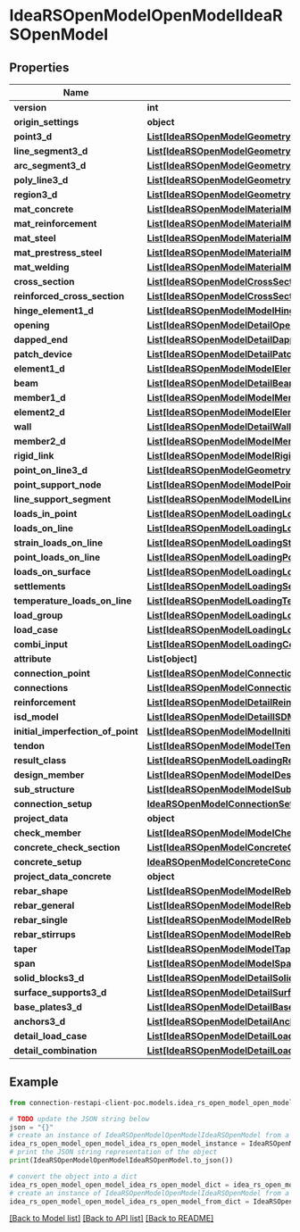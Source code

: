 # IdeaRSOpenModelOpenModelIdeaRSOpenModel


## Properties

Name | Type | Description | Notes
------------ | ------------- | ------------- | -------------
**version** | **int** |  | [optional] 
**origin_settings** | **object** |  | [optional] 
**point3_d** | [**List[IdeaRSOpenModelGeometry3DPoint3DIdeaRSOpenModel]**](IdeaRSOpenModelGeometry3DPoint3DIdeaRSOpenModel.md) |  | [optional] 
**line_segment3_d** | [**List[IdeaRSOpenModelGeometry3DLineSegment3DIdeaRSOpenModel]**](IdeaRSOpenModelGeometry3DLineSegment3DIdeaRSOpenModel.md) |  | [optional] 
**arc_segment3_d** | [**List[IdeaRSOpenModelGeometry3DArcSegment3DIdeaRSOpenModel]**](IdeaRSOpenModelGeometry3DArcSegment3DIdeaRSOpenModel.md) |  | [optional] 
**poly_line3_d** | [**List[IdeaRSOpenModelGeometry3DPolyLine3DIdeaRSOpenModel]**](IdeaRSOpenModelGeometry3DPolyLine3DIdeaRSOpenModel.md) |  | [optional] 
**region3_d** | [**List[IdeaRSOpenModelGeometry3DRegion3DIdeaRSOpenModel]**](IdeaRSOpenModelGeometry3DRegion3DIdeaRSOpenModel.md) |  | [optional] 
**mat_concrete** | [**List[IdeaRSOpenModelMaterialMatConcreteIdeaRSOpenModel]**](IdeaRSOpenModelMaterialMatConcreteIdeaRSOpenModel.md) |  | [optional] 
**mat_reinforcement** | [**List[IdeaRSOpenModelMaterialMatReinforcementIdeaRSOpenModel]**](IdeaRSOpenModelMaterialMatReinforcementIdeaRSOpenModel.md) |  | [optional] 
**mat_steel** | [**List[IdeaRSOpenModelMaterialMatSteelIdeaRSOpenModel]**](IdeaRSOpenModelMaterialMatSteelIdeaRSOpenModel.md) |  | [optional] 
**mat_prestress_steel** | [**List[IdeaRSOpenModelMaterialMatPrestressSteelIdeaRSOpenModel]**](IdeaRSOpenModelMaterialMatPrestressSteelIdeaRSOpenModel.md) |  | [optional] 
**mat_welding** | [**List[IdeaRSOpenModelMaterialMatWeldingIdeaRSOpenModel]**](IdeaRSOpenModelMaterialMatWeldingIdeaRSOpenModel.md) |  | [optional] 
**cross_section** | [**List[IdeaRSOpenModelCrossSectionCrossSectionIdeaRSOpenModel]**](IdeaRSOpenModelCrossSectionCrossSectionIdeaRSOpenModel.md) |  | [optional] 
**reinforced_cross_section** | [**List[IdeaRSOpenModelCrossSectionReinforcedCrossSectionIdeaRSOpenModel]**](IdeaRSOpenModelCrossSectionReinforcedCrossSectionIdeaRSOpenModel.md) |  | [optional] 
**hinge_element1_d** | [**List[IdeaRSOpenModelModelHingeElement1DIdeaRSOpenModel]**](IdeaRSOpenModelModelHingeElement1DIdeaRSOpenModel.md) |  | [optional] 
**opening** | [**List[IdeaRSOpenModelDetailOpeningIdeaRSOpenModel]**](IdeaRSOpenModelDetailOpeningIdeaRSOpenModel.md) |  | [optional] 
**dapped_end** | [**List[IdeaRSOpenModelDetailDappedEndIdeaRSOpenModel]**](IdeaRSOpenModelDetailDappedEndIdeaRSOpenModel.md) |  | [optional] 
**patch_device** | [**List[IdeaRSOpenModelDetailPatchDeviceIdeaRSOpenModel]**](IdeaRSOpenModelDetailPatchDeviceIdeaRSOpenModel.md) |  | [optional] 
**element1_d** | [**List[IdeaRSOpenModelModelElement1DIdeaRSOpenModel]**](IdeaRSOpenModelModelElement1DIdeaRSOpenModel.md) |  | [optional] 
**beam** | [**List[IdeaRSOpenModelDetailBeamIdeaRSOpenModel]**](IdeaRSOpenModelDetailBeamIdeaRSOpenModel.md) |  | [optional] 
**member1_d** | [**List[IdeaRSOpenModelModelMember1DIdeaRSOpenModel]**](IdeaRSOpenModelModelMember1DIdeaRSOpenModel.md) |  | [optional] 
**element2_d** | [**List[IdeaRSOpenModelModelElement2DIdeaRSOpenModel]**](IdeaRSOpenModelModelElement2DIdeaRSOpenModel.md) |  | [optional] 
**wall** | [**List[IdeaRSOpenModelDetailWallIdeaRSOpenModel]**](IdeaRSOpenModelDetailWallIdeaRSOpenModel.md) |  | [optional] 
**member2_d** | [**List[IdeaRSOpenModelModelMember2DIdeaRSOpenModel]**](IdeaRSOpenModelModelMember2DIdeaRSOpenModel.md) |  | [optional] 
**rigid_link** | [**List[IdeaRSOpenModelModelRigidLinkIdeaRSOpenModel]**](IdeaRSOpenModelModelRigidLinkIdeaRSOpenModel.md) |  | [optional] 
**point_on_line3_d** | [**List[IdeaRSOpenModelGeometry3DPointOnLine3DIdeaRSOpenModel]**](IdeaRSOpenModelGeometry3DPointOnLine3DIdeaRSOpenModel.md) |  | [optional] 
**point_support_node** | [**List[IdeaRSOpenModelModelPointSupportNodeIdeaRSOpenModel]**](IdeaRSOpenModelModelPointSupportNodeIdeaRSOpenModel.md) |  | [optional] 
**line_support_segment** | [**List[IdeaRSOpenModelModelLineSupportSegmentIdeaRSOpenModel]**](IdeaRSOpenModelModelLineSupportSegmentIdeaRSOpenModel.md) |  | [optional] 
**loads_in_point** | [**List[IdeaRSOpenModelLoadingLoadInPointIdeaRSOpenModel]**](IdeaRSOpenModelLoadingLoadInPointIdeaRSOpenModel.md) |  | [optional] 
**loads_on_line** | [**List[IdeaRSOpenModelLoadingLoadOnLineIdeaRSOpenModel]**](IdeaRSOpenModelLoadingLoadOnLineIdeaRSOpenModel.md) |  | [optional] 
**strain_loads_on_line** | [**List[IdeaRSOpenModelLoadingStrainLoadOnLineIdeaRSOpenModel]**](IdeaRSOpenModelLoadingStrainLoadOnLineIdeaRSOpenModel.md) |  | [optional] 
**point_loads_on_line** | [**List[IdeaRSOpenModelLoadingPointLoadOnLineIdeaRSOpenModel]**](IdeaRSOpenModelLoadingPointLoadOnLineIdeaRSOpenModel.md) |  | [optional] 
**loads_on_surface** | [**List[IdeaRSOpenModelLoadingLoadOnSurfaceIdeaRSOpenModel]**](IdeaRSOpenModelLoadingLoadOnSurfaceIdeaRSOpenModel.md) |  | [optional] 
**settlements** | [**List[IdeaRSOpenModelLoadingSettlementIdeaRSOpenModel]**](IdeaRSOpenModelLoadingSettlementIdeaRSOpenModel.md) |  | [optional] 
**temperature_loads_on_line** | [**List[IdeaRSOpenModelLoadingTemperatureLoadOnLineIdeaRSOpenModel]**](IdeaRSOpenModelLoadingTemperatureLoadOnLineIdeaRSOpenModel.md) |  | [optional] 
**load_group** | [**List[IdeaRSOpenModelLoadingLoadGroupIdeaRSOpenModel]**](IdeaRSOpenModelLoadingLoadGroupIdeaRSOpenModel.md) |  | [optional] 
**load_case** | [**List[IdeaRSOpenModelLoadingLoadCaseIdeaRSOpenModel]**](IdeaRSOpenModelLoadingLoadCaseIdeaRSOpenModel.md) |  | [optional] 
**combi_input** | [**List[IdeaRSOpenModelLoadingCombiInputIdeaRSOpenModel]**](IdeaRSOpenModelLoadingCombiInputIdeaRSOpenModel.md) |  | [optional] 
**attribute** | **List[object]** |  | [optional] 
**connection_point** | [**List[IdeaRSOpenModelConnectionConnectionPointIdeaRSOpenModel]**](IdeaRSOpenModelConnectionConnectionPointIdeaRSOpenModel.md) |  | [optional] 
**connections** | [**List[IdeaRSOpenModelConnectionConnectionDataIdeaRSOpenModel]**](IdeaRSOpenModelConnectionConnectionDataIdeaRSOpenModel.md) |  | [optional] 
**reinforcement** | [**List[IdeaRSOpenModelDetailReinforcementIdeaRSOpenModel]**](IdeaRSOpenModelDetailReinforcementIdeaRSOpenModel.md) |  | [optional] 
**isd_model** | [**List[IdeaRSOpenModelDetailISDModelIdeaRSOpenModel]**](IdeaRSOpenModelDetailISDModelIdeaRSOpenModel.md) |  | [optional] 
**initial_imperfection_of_point** | [**List[IdeaRSOpenModelModelInitialImperfectionOfPointIdeaRSOpenModel]**](IdeaRSOpenModelModelInitialImperfectionOfPointIdeaRSOpenModel.md) |  | [optional] 
**tendon** | [**List[IdeaRSOpenModelModelTendonIdeaRSOpenModel]**](IdeaRSOpenModelModelTendonIdeaRSOpenModel.md) |  | [optional] 
**result_class** | [**List[IdeaRSOpenModelLoadingResultClassIdeaRSOpenModel]**](IdeaRSOpenModelLoadingResultClassIdeaRSOpenModel.md) |  | [optional] 
**design_member** | [**List[IdeaRSOpenModelModelDesignMemberIdeaRSOpenModel]**](IdeaRSOpenModelModelDesignMemberIdeaRSOpenModel.md) |  | [optional] 
**sub_structure** | [**List[IdeaRSOpenModelModelSubStructureIdeaRSOpenModel]**](IdeaRSOpenModelModelSubStructureIdeaRSOpenModel.md) |  | [optional] 
**connection_setup** | [**IdeaRSOpenModelConnectionSetupIdeaRSOpenModel**](IdeaRSOpenModelConnectionSetupIdeaRSOpenModel.md) |  | [optional] 
**project_data** | **object** |  | [optional] 
**check_member** | [**List[IdeaRSOpenModelModelCheckMemberIdeaRSOpenModel]**](IdeaRSOpenModelModelCheckMemberIdeaRSOpenModel.md) |  | [optional] 
**concrete_check_section** | [**List[IdeaRSOpenModelConcreteCheckSectionIdeaRSOpenModel]**](IdeaRSOpenModelConcreteCheckSectionIdeaRSOpenModel.md) |  | [optional] 
**concrete_setup** | [**IdeaRSOpenModelConcreteConcreteSetupIdeaRSOpenModel**](IdeaRSOpenModelConcreteConcreteSetupIdeaRSOpenModel.md) |  | [optional] 
**project_data_concrete** | **object** |  | [optional] 
**rebar_shape** | [**List[IdeaRSOpenModelModelRebarShapeIdeaRSOpenModel]**](IdeaRSOpenModelModelRebarShapeIdeaRSOpenModel.md) |  | [optional] 
**rebar_general** | [**List[IdeaRSOpenModelModelRebarGeneralIdeaRSOpenModel]**](IdeaRSOpenModelModelRebarGeneralIdeaRSOpenModel.md) |  | [optional] 
**rebar_single** | [**List[IdeaRSOpenModelModelRebarSingleIdeaRSOpenModel]**](IdeaRSOpenModelModelRebarSingleIdeaRSOpenModel.md) |  | [optional] 
**rebar_stirrups** | [**List[IdeaRSOpenModelModelRebarStirrupsIdeaRSOpenModel]**](IdeaRSOpenModelModelRebarStirrupsIdeaRSOpenModel.md) |  | [optional] 
**taper** | [**List[IdeaRSOpenModelModelTaperIdeaRSOpenModel]**](IdeaRSOpenModelModelTaperIdeaRSOpenModel.md) |  | [optional] 
**span** | [**List[IdeaRSOpenModelModelSpanIdeaRSOpenModel]**](IdeaRSOpenModelModelSpanIdeaRSOpenModel.md) |  | [optional] 
**solid_blocks3_d** | [**List[IdeaRSOpenModelDetailSolidBlock3DIdeaRSOpenModel]**](IdeaRSOpenModelDetailSolidBlock3DIdeaRSOpenModel.md) |  | [optional] 
**surface_supports3_d** | [**List[IdeaRSOpenModelDetailSurfaceSupport3DIdeaRSOpenModel]**](IdeaRSOpenModelDetailSurfaceSupport3DIdeaRSOpenModel.md) |  | [optional] 
**base_plates3_d** | [**List[IdeaRSOpenModelDetailBasePlate3DIdeaRSOpenModel]**](IdeaRSOpenModelDetailBasePlate3DIdeaRSOpenModel.md) |  | [optional] 
**anchors3_d** | [**List[IdeaRSOpenModelDetailAnchor3DIdeaRSOpenModel]**](IdeaRSOpenModelDetailAnchor3DIdeaRSOpenModel.md) |  | [optional] 
**detail_load_case** | [**List[IdeaRSOpenModelDetailLoadingDetailLoadCaseIdeaRSOpenModel]**](IdeaRSOpenModelDetailLoadingDetailLoadCaseIdeaRSOpenModel.md) |  | [optional] 
**detail_combination** | [**List[IdeaRSOpenModelDetailLoadingDetailCombinationIdeaRSOpenModel]**](IdeaRSOpenModelDetailLoadingDetailCombinationIdeaRSOpenModel.md) |  | [optional] 

## Example

```python
from connection-restapi-client-poc.models.idea_rs_open_model_open_model_idea_rs_open_model import IdeaRSOpenModelOpenModelIdeaRSOpenModel

# TODO update the JSON string below
json = "{}"
# create an instance of IdeaRSOpenModelOpenModelIdeaRSOpenModel from a JSON string
idea_rs_open_model_open_model_idea_rs_open_model_instance = IdeaRSOpenModelOpenModelIdeaRSOpenModel.from_json(json)
# print the JSON string representation of the object
print(IdeaRSOpenModelOpenModelIdeaRSOpenModel.to_json())

# convert the object into a dict
idea_rs_open_model_open_model_idea_rs_open_model_dict = idea_rs_open_model_open_model_idea_rs_open_model_instance.to_dict()
# create an instance of IdeaRSOpenModelOpenModelIdeaRSOpenModel from a dict
idea_rs_open_model_open_model_idea_rs_open_model_from_dict = IdeaRSOpenModelOpenModelIdeaRSOpenModel.from_dict(idea_rs_open_model_open_model_idea_rs_open_model_dict)
```
[[Back to Model list]](../README.md#documentation-for-models) [[Back to API list]](../README.md#documentation-for-api-endpoints) [[Back to README]](../README.md)


